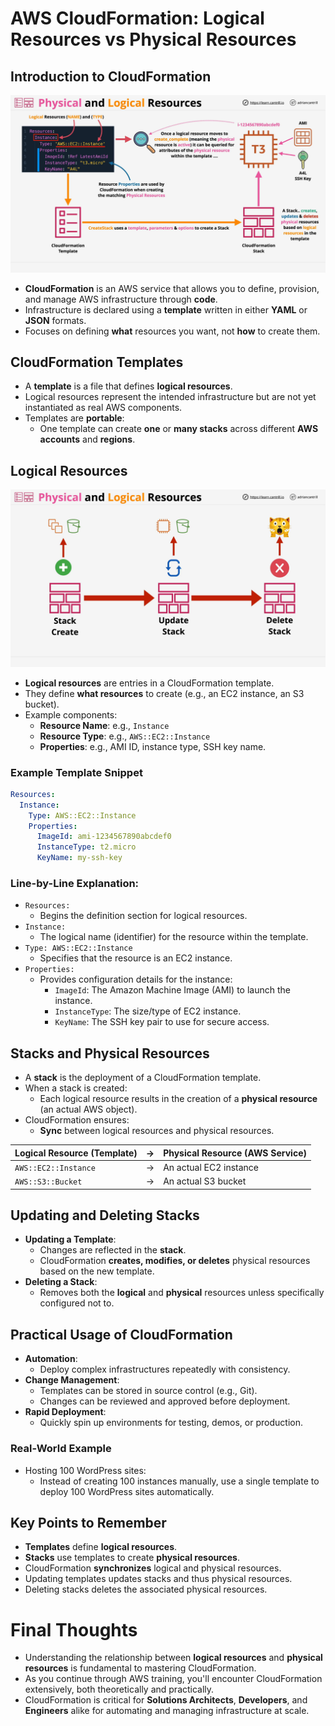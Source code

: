 # AWS CloudFormation: Logical Resources vs Physical Resources

## Introduction to CloudFormation

![alt text](./Images/image.png)

- **CloudFormation** is an AWS service that allows you to define, provision, and manage AWS infrastructure through **code**.
- Infrastructure is declared using a **template** written in either **YAML** or **JSON** formats.
- Focuses on defining **what** resources you want, not **how** to create them.

## CloudFormation Templates

- A **template** is a file that defines **logical resources**.
- Logical resources represent the intended infrastructure but are not yet instantiated as real AWS components.
- Templates are **portable**:
  - One template can create **one** or **many stacks** across different **AWS accounts** and **regions**.

## Logical Resources

![alt text](./Images/image-1.png)

- **Logical resources** are entries in a CloudFormation template.
- They define **what resources** to create (e.g., an EC2 instance, an S3 bucket).
- Example components:
  - **Resource Name**: e.g., `Instance`
  - **Resource Type**: e.g., `AWS::EC2::Instance`
  - **Properties**: e.g., AMI ID, instance type, SSH key name.

### Example Template Snippet

```yaml
Resources:
  Instance:
    Type: AWS::EC2::Instance
    Properties:
      ImageId: ami-1234567890abcdef0
      InstanceType: t2.micro
      KeyName: my-ssh-key
```

### Line-by-Line Explanation:

- `Resources:`
  - Begins the definition section for logical resources.
- `Instance:`
  - The logical name (identifier) for the resource within the template.
- `Type: AWS::EC2::Instance`
  - Specifies that the resource is an EC2 instance.
- `Properties:`
  - Provides configuration details for the instance:
    - `ImageId`: The Amazon Machine Image (AMI) to launch the instance.
    - `InstanceType`: The size/type of EC2 instance.
    - `KeyName`: The SSH key pair to use for secure access.

## Stacks and Physical Resources

- A **stack** is the deployment of a CloudFormation template.
- When a stack is created:
  - Each logical resource results in the creation of a **physical resource** (an actual AWS object).
- CloudFormation ensures:
  - **Sync** between logical resources and physical resources.

| Logical Resource (Template) |  →  | Physical Resource (AWS Service) |
| :-------------------------- | :-: | :------------------------------ |
| `AWS::EC2::Instance`        |  →  | An actual EC2 instance          |
| `AWS::S3::Bucket`           |  →  | An actual S3 bucket             |

## Updating and Deleting Stacks

- **Updating a Template**:
  - Changes are reflected in the **stack**.
  - CloudFormation **creates, modifies, or deletes** physical resources based on the new template.
- **Deleting a Stack**:
  - Removes both the **logical** and **physical** resources unless specifically configured not to.

## Practical Usage of CloudFormation

- **Automation**:
  - Deploy complex infrastructures repeatedly with consistency.
- **Change Management**:
  - Templates can be stored in source control (e.g., Git).
  - Changes can be reviewed and approved before deployment.
- **Rapid Deployment**:
  - Quickly spin up environments for testing, demos, or production.

### Real-World Example

- Hosting 100 WordPress sites:
  - Instead of creating 100 instances manually, use a single template to deploy 100 WordPress sites automatically.

## Key Points to Remember

- **Templates** define **logical resources**.
- **Stacks** use templates to create **physical resources**.
- CloudFormation **synchronizes** logical and physical resources.
- Updating templates updates stacks and thus physical resources.
- Deleting stacks deletes the associated physical resources.

# Final Thoughts

- Understanding the relationship between **logical resources** and **physical resources** is fundamental to mastering CloudFormation.
- As you continue through AWS training, you'll encounter CloudFormation extensively, both theoretically and practically.
- CloudFormation is critical for **Solutions Architects**, **Developers**, and **Engineers** alike for automating and managing infrastructure at scale.

